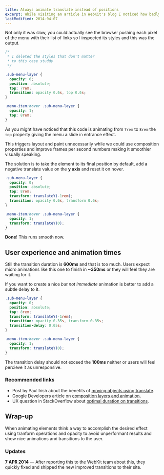 ```yaml
---
title: Always animate translate instead of positions
excerpt: While visiting an article in WebKit's blog I noticed how badly an animation in a nested menu performed and decided to fix it.
lastModified: 2014-04-07
---
```


Not only it was slow, you could actually see the browser pushing each pixel of the menu with their list of links so I inspected its styles and this was the output.

```css
/*
 * I deleted the styles that don't matter
 * to this case studdy
 */

.sub-menu-layer {
  opacity: 0;
  position: absolute;
  top: 7rem;
  transition: opacity 0.6s, top 0.6s;
}

.menu-item:hover .sub-menu-layer {
  opacity: 1;
  top: 8rem;
}
```

As you might have noticed that this code is animating from `7rem` to `8rem` the `top` property giving the menu a slide in entrance effect.

This triggers layout and paint unnecessarily while we could use composition properties and improve frames per second numbers making it smoothier visually speaking.

The solution is to take the element to its final position by default, add a negative translate value on the **y axis** and reset it on hover.

```css
.sub-menu-layer {
  opacity: 0;
  position: absolute;
  top: 8rem;
  transform: translateY(-1rem);
  transition: opacity 0.6s, transform 0.6s;
}

.menu-item:hover .sub-menu-layer {
  opacity: 1;
  transform: translateY(0);
}
```

**Done!** This runs smooth now.

## User experience and animation times

Still the transition duration is **600ms** and that is too much. Users expect micro animations like this one to finish in **~350ms** or they will feel they are waiting for it.

If you want to create a nice _but not immediate_ animation is better to add a subtle delay to it.

```css
.sub-menu-layer {
  opacity: 0;
  position: absolute;
  top: 8rem;
  transform: translateY(-1rem);
  transition: opacity 0.35s, transform 0.35s;
  transition-delay: 0.05s;
}

.menu-item:hover .sub-menu-layer {
  opacity: 1;
  transform: translateY(0);
}
```

The transition delay should not exceed the **100ms** neither or users will feel percieve it as unresponsive.

### Recommended links

- Post by Paul Irish about the benefits of [moving objects using translate][1].
- Google Developers article on [composition layers and animation][2].
- UX question in StackOverflow about [optimal duration on transitions][3].

## Wrap-up

When animating elements think a way to accomplish the desired effect using tranform operations and opacity to avoid unperformant results and show nice animations and transitions to the user.

### Updates

**7 APR 2014** &mdash; After reporting this to the WebKit team about this, they quickly fixed and shipped the new improved transitions to their site.

[1]: //www.paulirish.com/2012/why-moving-elements-with-translate-is-better-than-posabs-topleft/
[2]: //developers.google.com/web/fundamentals/performance/rendering/stick-to-compositor-only-properties-and-manage-layer-count?hl=en
[3]: //ux.stackexchange.com/questions/66604/optimal-duration-for-animating-transitions
